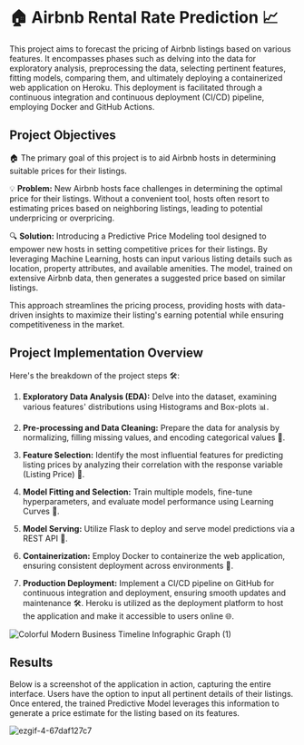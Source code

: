 
# 🏠 Airbnb Rental Rate Prediction 📈

This project aims to forecast the pricing of Airbnb listings based on various features. It encompasses phases such as delving into the data for exploratory analysis, preprocessing the data, selecting pertinent features, fitting models, comparing them, and ultimately deploying a containerized web application on Heroku. This deployment is facilitated through a continuous integration and continuous deployment (CI/CD) pipeline, employing Docker and GitHub Actions.


## Project Objectives

🏠 The primary goal of this project is to aid Airbnb hosts in determining suitable prices for their listings.

💡 **Problem:** New Airbnb hosts face challenges in determining the optimal price for their listings. Without a convenient tool, hosts often resort to estimating prices based on neighboring listings, leading to potential underpricing or overpricing.

🔍 **Solution:** Introducing a Predictive Price Modeling tool designed to empower new hosts in setting competitive prices for their listings. By leveraging Machine Learning, hosts can input various listing details such as location, property attributes, and available amenities. The model, trained on extensive Airbnb data, then generates a suggested price based on similar listings.

This approach streamlines the pricing process, providing hosts with data-driven insights to maximize their listing's earning potential while ensuring competitiveness in the market.
## Project Implementation Overview

Here's the breakdown of the project steps 🛠️:

1. **Exploratory Data Analysis (EDA):** Delve into the dataset, examining various features' distributions using Histograms and Box-plots 📊.

2. **Pre-processing and Data Cleaning:** Prepare the data for analysis by normalizing, filling missing values, and encoding categorical values 🧹.

3. **Feature Selection:** Identify the most influential features for predicting listing prices by analyzing their correlation with the response variable (Listing Price) 🎯.

4. **Model Fitting and Selection:** Train multiple models, fine-tune hyperparameters, and evaluate model performance using Learning Curves 🤖.

5. **Model Serving:** Utilize Flask to deploy and serve model predictions via a REST API 🚀.

6. **Containerization:** Employ Docker to containerize the web application, ensuring consistent deployment across environments 🐳.

7. **Production Deployment:** Implement a CI/CD pipeline on GitHub for continuous integration and deployment, ensuring smooth updates and maintenance 🛠️. Heroku is utilized as the deployment platform to host the application and make it accessible to users online 🌐.

![Colorful Modern Business Timeline Infographic Graph (1)](https://github.com/tarundirector/airbnb-predictive-analysis/assets/85684655/eface5b5-e921-4b95-b486-8a3e860ea3e9)

## Results

Below is a screenshot of the application in action, capturing the entire interface. Users have the option to input all pertinent details of their listings. Once entered, the trained Predictive Model leverages this information to generate a price estimate for the listing based on its features.

![ezgif-4-67daf127c7](https://github.com/tarundirector/airbnb-predictive-analysis/assets/85684655/e9c966b4-590f-43d1-b58f-a805e841b8d6)
